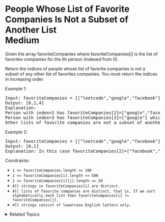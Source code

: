 # People Whose List of Favorite Companies Is Not a Subset of Another List<br> Medium

Given the array favoriteCompanies where favoriteCompanies[i] is the list of favorites companies for the ith person (indexed from 0).

Return the indices of people whose list of favorite companies is not a subset of any other list of favorites companies. You must return the indices in increasing order.

Example 1:

<pre>
Input: favoriteCompanies = [["leetcode","google","facebook"],["google","microsoft"],["google","facebook"],["google"],["amazon"]]
Output: [0,1,4] 
Explanation: 
Person with index=2 has favoriteCompanies[2]=["google","facebook"] which is a subset of favoriteCompanies[0]=["leetcode","google","facebook"] corresponding to the person with index 0. 
Person with index=3 has favoriteCompanies[3]=["google"] which is a subset of favoriteCompanies[0]=["leetcode","google","facebook"] and favoriteCompanies[1]=["google","microsoft"]. 
Other lists of favorite companies are not a subset of another list, therefore, the answer is [0,1,4].
</pre>

Example 2:

<pre>
Input: favoriteCompanies = [["leetcode","google","facebook"],["leetcode","amazon"],["facebook","google"]]
Output: [0,1] 
Explanation: In this case favoriteCompanies[2]=["facebook","google"] is a subset of favoriteCompanies[0]=["leetcode","google","facebook"], therefore, the answer is [0,1].
</pre>

Constraints:

- `1 <= favoriteCompanies.length <= 100`
- `1 <= favoriteCompanies[i].length <= 500`
- `1 <= favoriteCompanies[i][j].length <= 20`
- `All strings in favoriteCompanies[i] are distinct.`
- `All lists of favorite companies are distinct, that is, If we sort alphabetically each list then favoriteCompanies[i] != favoriteCompanies[j].`
- `All strings consist of lowercase English letters only.`

<details>

<summary> Related Topics </summary>

-   `Array`

</details>
